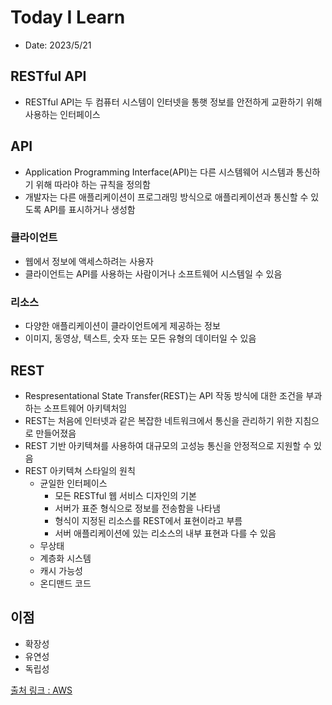 # Today I Learn

- Date: 2023/5/21

## RESTful API

- RESTful API는 두 컴퓨터 시스템이 인터넷을 통햇 정보를 안전하게 교환하기 위해 사용하는 인터페이스

## API

- Application Programming Interface(API)는 다른 시스템웨어 시스템과 통신하기 위해 따라야 하는 규칙을 정의함
- 개발자는 다른 애플리케이션이 프로그래밍 방식으로 애플리케이션과 통신할 수 있도록 API를 표시하거나 생성함

### 클라이언트

- 웹에서 정보에 액세스하려는 사용자
- 클라이언트는 API를 사용하는 사람이거나 소프트웨어 시스템일 수 있음

### 리소스

- 다양한 애플리케이션이 클라이언트에게 제공하는 정보
- 이미지, 동영상, 텍스트, 숫자 또는 모든 유형의 데이터일 수 있음

## REST

- Respresentational State Transfer(REST)는 API 작동 방식에 대한 조건을 부과하는 소프트웨어 아키텍처임
- REST는 처음에 인터넷과 같은 복잡한 네트워크에서 통신을 관리하기 위한 지침으로 만들어졌음
- REST  기반 아키텍쳐를 사용하여 대규모의 고성능 통신을 안정적으로 지원할 수 있음
- REST 아키텍쳐 스타일의 원칙
	- 균일한 인터페이스
		- 모든 RESTful 웹 서비스 디자인의 기본
		- 서버가 표준 형식으로 정보를 전송함을 나타냄
		- 형식이 지정된 리소스를 REST에서 표현이라고 부름
		- 서버 애플리케이션에 있는 리소스의 내부 표현과 다를 수 있음
	- 무상태
	- 계층화 시스템
	- 캐시 가능성
	- 온디맨드 코드

## 이점
- 확장성
- 유연성
- 독립성

[출처 링크 : AWS](https://aws.amazon.com/ko/what-is/restful-api/)
